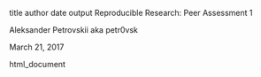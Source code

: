 title 	author 	date 	output
Reproducible Research: Peer Assessment 1
	
Aleksander Petrovskii aka petr0vsk
	
March 21, 2017
	
html_document
